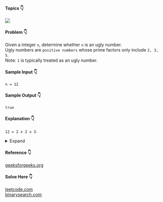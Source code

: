 #### Topics :point_down:
![](https://img.shields.io/badge/-prime--factors-wheat)

#### Problem :point_down:
Given a integer `n`, determine whether `n` is an ugly number.  
Ugly numbers are `positive numbers` whose prime factors only include `2, 3, 5`.  
Note: `1` is typically treated as an ugly number.
#### Sample Input :point_down:
```
n = 12
```
#### Sample Output :point_down:
```
true
```
#### Explanation :point_down:
`12 = 2 x 2 x 3`.
<details>
<summary>Expand</summary>

#### Python :point_down:
```py
def solve(n):
    while (n % 2 == 0) and n:
        n //= 2
    while (n % 3 == 0) and n:
        n //= 3
    while (n % 5 == 0) and n:
        n //= 5

    return n == 1
```   
#### C++ :point_down:
```cpp
bool solve(int n) {
    while ((n % 2 == 0) and n)
        n /= 2;
    while ((n % 3 == 0) and n)
        n /= 3;
    while ((n % 5 == 0) and n)
        n /= 5;

    return n == 1;
}
```
</details>

#### Reference :point_down:
[geeksforgeeks.org](https://www.geeksforgeeks.org/print-all-prime-factors-of-a-given-number/)
#### Solve Here :point_down:
[leetcode.com](https://leetcode.com/problems/ugly-number/)  
[binarysearch.com](https://binarysearch.com/problems/Ugly-Number)
